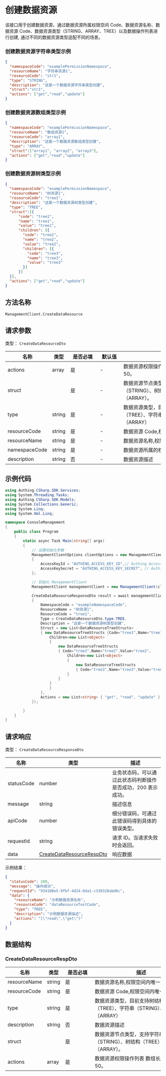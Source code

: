# 创建数据资源

<!--
  警告⚠️：
  不要直接修改该文档，
  https://github.com/Authing/authing-docs-factory
  使用该项目进行生成
-->

<LastUpdated />

该接口用于创建数据资源，通过数据资源所属权限空间 Code、数据资源名称、数据资源 Code、数据资源类型（STRING、ARRAY、TREE）以及数据操作列表进行创建,
  通过不同的数据资源类型适配不同的场景。

### 创建数据资源字符串类型示例

```json
{
  "namespaceCode": "examplePermissionNamespace",
  "resourceName": "字符串资源1",
  "resourceCode": "str1",
  "type": "STRING",
  "description": "这是一个数据资源字符串类型创建",
  "struct":"str1",
  "actions": ["get","read","update"]
}
```

### 创建数据资源数组类型示例

```json
{
  "namespaceCode": "examplePermissionNamespace",
  "resourceName": "数组资源1",
  "resourceCode": "array1",
  "description": "这是一个数据资源数组类型创建",
  "type": "ARRAY",
  "struct":["array1", "array2", "array3"],
  "actions": ["get","read","update"]
}
```

### 创建数据资源树类型示例

```json
{
  "namespaceCode": "examplePermissionNamespace",
  "resourceName": "树资源1",
  "resourceCode": "tree1",
  "description": "这是一个数据资源树类型创建",
  "type": "TREE",
  "struct":[{
      "code": "tree1",
      "name": "tree1",
      "value": "tree1",
      "children": [{
        "code": "tree2",
        "name": "tree2",
        "value": "tree2",
        "children": [{
          "code": "tree3",
          "name": "tree3",
          "value": "tree3"
        }]
      }]
  }],
  "actions": ["get","read","update"]
}
```


## 方法名称

`ManagementClient.CreateDataResource`

## 请求参数

类型： `CreateDataResourceDto`

| 名称            | 类型               | <div style="width:80px">是否必填</div> | <div style="width:60px">默认值</div> | <div style="width:300px">描述</div>             | <div style="width:200px">示例值</div> |
|---------------|------------------|------------------------------------|-----------------------------------|-----------------------------------------------|------------------------------------|
| actions       | array            | 是                                  | -                                 | 数据资源权限操作列表 数组长度限制：50。                         | `["read","get"]`                   |
| struct        | <a href="#"></a> | 是                                  | -                                 | 数据资源节点类型，支持字符串（STRING）、树结构（TREE）和数组结构（ARRAY）。 |                                    |
| type          | string           | 是                                  | -                                 | 数据资源类型，目前支持树结构（TREE）、字符串（STRING）、数组（ARRAY）    | `TREE`                             |
| resourceCode  | string           | 是                                  | -                                 | 数据资源 Code,权限空间内唯一                             | `dataResourceTestCode`             |
| resourceName  | string           | 是                                  | -                                 | 数据资源名称,权限空间内唯一                                | `示例数据资源名称`                         |
| namespaceCode | string           | 是                                  | -                                 | 数据资源所属的权限空间 Code                              | `examplePermissionNamespace`       |
| description   | string           | 否                                  | -                                 | 数据资源描述                                        | `示例数据资源描述`                         |




## 示例代码

```csharp
using Authing.CSharp.SDK.Services;
using System.Threading.Tasks;
using Authing.CSharp.SDK.Models;
using System.Collections.Generic;
using System.Linq;
using System.Xml.Linq;

namespace ConsoleManagement
{
    public class Program
    {
        static async Task Main(string[] args)
        {
            // 设置初始化参数
            ManagementClientOptions clientOptions = new ManagementClientOptions
            {
                AccessKeyId = "AUTHING_ACCESS_KEY_ID",// Authing Access Key ID
                AccessKeySecret = "AUTHING_ACCESS_KEY_SECRET", // Authing Access Key Secret
            };

            // 初始化 ManagementClient
            ManagementClient managementClient = new ManagementClient(clientOptions);

            CreateDataResourceResponseDto result = await managementClient.CreateDataResource(new CreateDataResourceDto
            {
                NamespaceCode = "exampleNamespaceCode",
                ResourceName = "树资源1",
                ResourceCode = "tree1",
                Type = CreateDataResourceDto.type.TREE,
                Description = "这是一个数据资源树类型创建",
                Struct = new List<DataResourceTreeStructs>
                { new DataResourceTreeStructs {Code="tree1",Name="tree1",Value="tree1",
                    Children=new List<object>
                    {
                        new DataResourceTreeStructs
                        { Code="tree2",Name="tree2",Value="tree2",
                            Children=new List<object>
                            {
                                new DataResourceTreeStructs
                                { Code="tree3",Name="tree3",Value="tree3"}
                            }
                        }
                    }
                    }
                },
                Actions = new List<string> { "get", "read", "update" }
            });

        }
    }
}
```




## 请求响应

类型： `CreateDataResourceResponseDto`

| 名称 | 类型 | 描述 |
| ---- | ---- | ---- |
| statusCode | number | 业务状态码，可以通过此状态码判断操作是否成功，200 表示成功。 |
| message | string | 描述信息 |
| apiCode | number | 细分错误码，可通过此错误码得到具体的错误类型。 |
| requestId | string | 请求 ID。当请求失败时会返回。 |
| data | <a href="#CreateDataResourceRespDto">CreateDataResourceRespDto</a> | 响应数据 |



示例结果：

```json
{
  "statusCode": 200,
  "message": "操作成功",
  "requestId": "934108e5-9fbf-4d24-8da1-c330328abd6c",
  "data": {
    "resourceName": "示例数据资源名称",
    "resourceCode": "dataResourceTestCode",
    "type": "TREE",
    "description": "示例数据资源描述",
    "actions": "[\"read\",\"get\"]"
  }
}
```

## 数据结构


### <a id="CreateDataResourceRespDto"></a> CreateDataResourceRespDto

| 名称 | 类型 | <div style="width:80px">是否必填</div> | <div style="width:300px">描述</div> | <div style="width:200px">示例值</div> |
| ---- |  ---- | ---- | ---- | ---- |
| resourceName | string | 是 | 数据资源名称,权限空间内唯一   |  `示例数据资源名称` |
| resourceCode | string | 是 | 数据资源 Code,权限空间内唯一   |  `dataResourceTestCode` |
| type | string | 是 | 数据资源类型，目前支持树结构（TREE）、字符串（STRING）、数组（ARRAY）   | TREE |
| description | string | 否 | 数据资源描述   |  `示例数据资源描述` |
| struct |  | 是 | 数据资源节点类型，支持字符串（STRING）、树结构（TREE）和数组结构（ARRAY）。   |  |
| actions | array | 是 | 数据资源权限操作列表 数组长度限制：50。  |  `["read","get"]` |

